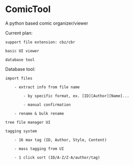 # ComicTool
A python based comic organizer/viewer

Current plan:

    support file extension: cbz/cbr
    
    basic UI viewer
    
    database tool
    
Database tool:

    import files
        
        - extract info from file name
        
            - by specific format, ex. [ID][Author][Name]...
            
            - manual confirmation
        
        - rename & bulk rename
        
    tree file manager UI
    
    tagging system
    
        - 16 max tag (ID, Author, Style, Content)
        
        - mass tagging from UI
        
        - 1 click sort (ID/A-Z/Z-A/author/tag)
        
    
